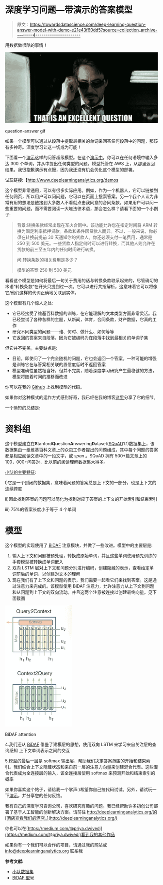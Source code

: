 # 深度学习问题—带演示的答案模型

> 原文：<https://towardsdatascience.com/deep-learning-question-answer-model-with-demo-e21e43f60dd5?source=collection_archive---------4----------------------->

用数据做很酷的事情！

![](img/9b79d6c3d5acda8163a920ca4c8b5f07.png)

question-answer gif

如果一个模型可以通过从段落中提取最相关的单词来回答任何段落中的问题，那该有多神奇。深度学习让这一切成为可能！

下面看一个[演示](http://www.deeplearninganalytics.org/demos)这样的问答超级模型。在这个[演示中](http://www.deeplearninganalytics.org/demos)，你可以在任何语境中输入多达 300 个单词，并从中提出任何类型的问题。模型托管在 AWS 上，从那里返回结果。我很抱歉演示有点慢，因为我还没有机会优化这个模型的部署。

试玩链接:【http://www.deeplearninganalytics.org/demos 

这个模型非常通用，可以有很多实际应用。例如，作为一个机器人，它可以链接到任何网页，所以用户可以问问题，它可以在页面上搜索答案。另一个我个人认为非常有用的想法是链接到大多数人不看就点击我同意的合同条款。如果用户可以问一些重要的问题，而不需要阅读一大堆法律术语，那会怎么样？请看下面的一个小例子:

> 背景:转换条款经常出现在军火合同中。该功能允许您在指定时间将 ARM 转换为固定利率抵押贷款。条款和条件因贷款人而异。不过，一般来说，你必须在转换前提前 30 天通知你的贷款人。你还必须支付一笔费用，通常是 250 到 500 美元。一些贷款人指定何时可以进行转换，而其他人则允许在贷款的前三至五年内的任何时间进行转换。
> 
> 问:转换条款的相关费用是多少？
> 
> 模型的答案:250 到 500 美元

看看这个模型是如何将最后一句关于费用的话与转换条款联系起来的，尽管确切的术语“转换条款”在开头只提到过一次。它可以进行共指解析，这意味着它可以将像它/他们这样的代词正确地关联到实体。

这个模型有几个惊人之处:

*   它已经接受了维基百科数据的训练，在它能理解的文本类型方面非常灵活。我已经尝试了各种各样的主题，从新闻，体育，合同条款，财产数据，它真的工作
*   研究不同类型的问题——谁、何时、做什么、如何等等
*   它返回的答案来自段落，因为它被编码为在段落中找到最相关的单词子集

但它并不完美。主要缺点是:

*   目前，即使问了一个完全随机的问题，它也会返回一个答案。一种可能的增强是训练它在与答案相关联的置信度低时不返回答案
*   模型准确性虽然相当好，但并不完美，随着深度学习研究产生最稳健的方法，模型将随着时间的推移而改进

你可以在我的 [Github](https://github.com/priya-dwivedi/cs224n-Squad-Project) 上找到模型的代码。

如果你对这种模式的运作方式感到好奇，我已经在我的博客[这里](/nlp-building-a-question-answering-model-ed0529a68c54)分享了它的细节。

一个简短的总结是:

# 资料组

这个模型建立在**S**tanford**Qu**estion**A**nswering**D**ataset([SQuAD](https://rajpurkar.github.io/SQuAD-explorer/)1.1)数据集上，该数据集由一组维基百科文章上的众包工作者提出的问题组成，其中每个问题的答案都是相应阅读文章中的一段文字，或 *span* 。SQuAD 拥有 500+篇文章上的 100，000+问答对，比以前的阅读理解数据集大得多。

[小队的主要特征](https://rajpurkar.github.io/SQuAD-explorer/):

I)它是一个封闭的数据集，意味着问题的答案总是上下文的一部分，也是上下文的连续跨度

ii)因此找到答案的问题可以简化为找到对应于答案的上下文的开始索引和结束索引

iii) 75%的答案长度小于等于 4 个单词

# 模型

这个模型的实现使用了 [BiDAF](https://allenai.github.io/bi-att-flow/) 注意模块，并做了一些改进。模型中的主要层是:

1.  输入上下文和问题被预处理，转换成原始单词，并且这些单词使用预先训练的手套模型被转换成单词嵌入
2.  双向 LSTM 层对上下文和问题分别进行编码，创建隐藏的表示，查看给定单词前后的单词，以创建对文本的理解
3.  现在我们有了上下文和问题的表示，我们需要一起看它们来找到答案。这是通过注意力来完成的。该模型使用 BiDAF 注意力，允许注意力从上下文到问题和从问题到上下文的双向流动。并且这两个注意被连接以创建最终向量。见下面截图

![](img/d07e3706c45918a5b7a3e3adb9166ee2.png)

BiDAF attention

4.我们还从 [BiDAF](https://allenai.github.io/bi-att-flow/) 借鉴了建模层的思想，使用双向 LSTM 来学习来自关注层的查询感知
上下文单词表示之间的交互

5.模型的最后一层是 softmax 输出层，帮助我们决定答案范围的开始和结束索引。我们结合上下文隐藏状态和来自前一层的注意力向量来创建混合代表。这些混合代表成为全连接层的输入，该全连接层使用 softmax 来预测开始和结束索引的概率

如果你喜欢这个帖子，请给我一个掌声:)希望你自己拉代码试试。另外，请试玩一下[演示](http://www.deeplearninganalytics.org/demos)，并分享您的任何反馈。

我有自己的深度学习咨询公司，喜欢研究有趣的问题。我已经帮助许多初创公司部署了基于人工智能的创新解决方案。请前往 http://deeplearninganalytics.org/的[酒店查看我们的酒店。](http://deeplearninganalytics.org/)

你也可以在[https://medium.com/@priya.dwivedi](https://medium.com/@priya.dwivedi)看到我的其他作品

如果你有一个我们可以合作的项目，请通过我的网站或 info@deeplearninganalytics.org 联系我

**参考文献:**

*   [小队数据集](https://rajpurkar.github.io/SQuAD-explorer/)
*   [BiDAF 型号](https://arxiv.org/abs/1611.01603)